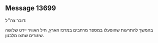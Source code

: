 ## Message 13699

דובר צה״ל:

בהמשך להתרעות שהופעלו במספר מרחבים במרכז הארץ, חיל האוויר יירט שלושה שיגורים שחצו מלבנון.


